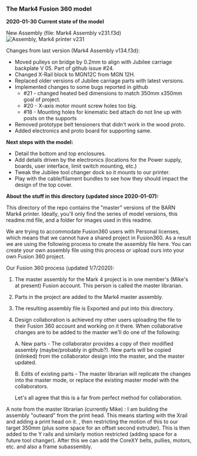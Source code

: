 ### The Mark4 Fusion 360 model

**2020-01-30 Current state of the model**

New Assembly  (file: Mark4 Assembly v231.f3d)
![Assembly, Mark4 printer v231](https://github.com/BainbridgeArtisanResourceNetwork/Mark4_printer/blob/master/Fusion360_model_NEW/images/New_Assembly_2020_08_08.jpg)

 Changes from last version (Mark4 Assembly v134.f3d):

- Moved pulleys on bridge by 0.2mm to align with Jubilee carriage backplate V 05. Part of github issue #24.
- Changed X-Rail block to MGN12C from MGN 12H. 
- Replaced older versions of Jubilee carriage parts with latest versions.
- Implemented changes to some bugs reported in github
  - #21 - changed heated bed dimensions to match 350mm x350mm goal of project.
  - #20 - X-axis motor mount screw holes too big.
  - #18 - Mounting holes for kinematic bed attach do not line up with posts on the supports
- Removed prototype belt tensioners that didn't work in the wood proto.
- Added electronics and proto board for supporting same.




**Next steps with the model:**

- Detail the bottom and top enclosures.
- Add details driven by the electronics (locations for the Power supply, boards, user interface, limit switch mounting, etc.)
- Tweak the Jubilee tool changer dock so it mounts to our printer.
- Play with the cable/filament  bundles to see how they should impact the design of the top cover.



**About the stuff in this directory (updated since 2020-01-07):**

This directory of the repo contains the "master" versions of the BARN Mark4 printer.  Ideally, you'll only find the series of model versions, this readme.md file, and a folder for images used in this readme. 

We are trying to accommodate Fusion360 users with Personal licenses, which means that we cannot have a shared project in Fusion360. As a result we are using the following process to create the assembly file here. You can create your own assembly file using this process or upload ours into your own Fusion 360 project.

Our Fusion 360 process (updated 1/7/2020):

1. The master assembly for the Mark 4 project is in one member's (Mike's at present) Fusion account.  This person is called the master librarian.

2. Parts in the project are added to the Mark4 master assembly.

3. The resulting assembly file is Exported and put into this directory.

4. Design collaboration is achieved my other users uploading the file to their Fusion 360 account and working on it there. When collaborative changes are to be added to the master we'll do one of the following:

     A. New parts - The collaborator provides a copy of their modified assembly (maybe/probably in github?). New parts will be copied (inlinked) from the collaborator design into the master, and the master updated.

     B. Edits of existing parts -  The master librarian will replicate the changes into the master mode, or replace the existing master model with the collaborators.

   Let's all agree that this is a far from perfect method for collaboration.  



A note from the master librarian (currently Mike) : I am building the assembly "outward" from the print head. This means starting with the Xrail and adding a print head on it. , then restricting the motion of this to our target 350mm (plus some space for an offset second extruder). This is then added to the Y rails and similarly motion restricted (adding space for a future tool changer). After this we can add the CoreXY belts, pullies, motors, etc. and also a frame subassembly.
